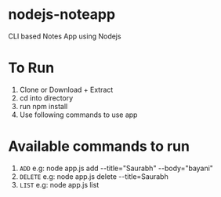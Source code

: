 # nodejs-noteapp
CLI based Notes App using Nodejs

# To Run
1. Clone or Download + Extract
2. cd into directory
3. run npm install
4. Use following commands to use app

# Available commands to run
1. `ADD`
    e.g: node app.js add --title="Saurabh" --body="bayani" 
2. `DELETE`
    e.g: node app.js delete --title=Saurabh
3. `LIST`
    e.g: node app.js list

